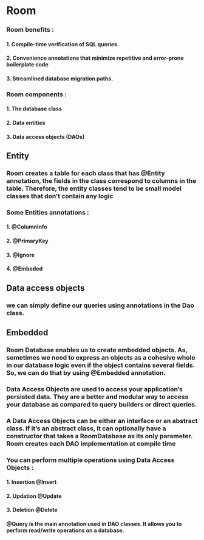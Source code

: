 # Room
### Room benefits : 
#### 1. Compile-time verification of SQL queries.
#### 2. Convenience annotations that minimize repetitive and error-prone boilerplate code
#### 3. Streamlined database migration paths.

### Room components :
#### 1. The database class 
#### 2. Data entities
#### 3. Data access objects (DAOs) 


## Entity
 ### Room creates a table for each class that has @Entity annotation, the fields in the class correspond to columns in the table. Therefore, the entity classes tend to be small model classes that don’t contain any logic

### Some Entities annotations : 
#### 1. @ColumnInfo
#### 2. @PrimaryKey
#### 3. @Ignore
#### 4. @Embeded

## Data access objects
### we can simply define our queries using annotations in the Dao class.

## Embedded
### Room Database enables us to create embedded objects. As, sometimes we need to express an objects as a cohesive whole in our database logic even if the object contains several fields. So, we can do that by using @Embedded annotation.

### Data Access Objects are used to access your application’s persisted data. They are a better and modular way to access your database as compared to query builders or direct queries.

### A Data Access Objects can be either an interface or an abstract class. If it’s an abstract class, it can optionally have a constructor that takes a RoomDatabase as its only parameter. Room creates each DAO implementation at compile time

### You can perform multiple operations using Data Access Objects :
#### 1. Insertion @Insert
#### 2. Updation @Update
#### 3. Deletion @Delete

#### @Query is the main annotation used in DAO classes. It allows you to perform read/write operations on a database. 
